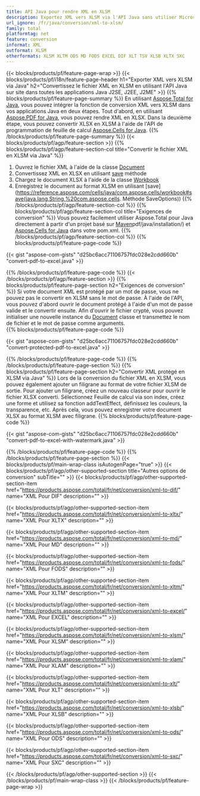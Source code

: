 ```yaml
---
title: API Java pour rendre XML en XLSM
description: Exportez XML vers XLSM via l'API Java sans utiliser Microsoft Excel ou Adobe Reader
url_ignore: /fr/java/conversion/xml-to-xlsm/
family: total
platformtag: net
feature: conversion
informat: XML
outformat: XLSM
otherformats: XLSM XLTM ODS MD FODS EXCEL DIF XLT TSV XLSB XLTX SXC
---
```

{{< blocks/products/pf/feature-page-wrap >}}
{{< blocks/products/pf/i18n/feature-page-header h1="Exporter XML vers XLSM via Java" h2="Convertissez le fichier XML en XLSM en utilisant l'API Java sur site dans toutes les applications Java J2SE, J2EE, J2ME" >}}
{{% blocks/products/pf/feature-page-summary %}}
En utilisant [Aspose.Total for Java](https://products.aspose.com/total/java/), vous pouvez intégrer la fonction de conversion XML vers XLSM dans vos applications Java en deux étapes. Tout d'abord, en utilisant [Aspose.PDF for Java](https://products.aspose.com/pdf/java/), vous pouvez rendre XML en XLSX. Dans la deuxième étape, vous pouvez convertir XLSX en XLSM à l'aide de l'API de programmation de feuille de calcul [Aspose.Cells for Java](https://products.aspose.com/cells/java/).
{{% /blocks/products/pf/feature-page-summary  %}}
{{< blocks/products/pf/agp/feature-section >}}
{{% blocks/products/pf/agp/feature-section-col title="Convertir le fichier XML en XLSM via Java" %}}
1. Ouvrez le fichier XML à l'aide de la classe [Document](https://reference.aspose.com/pdf/java/com.aspose.pdf/Document)
2. Convertissez XML en XLSX en utilisant [save](https://reference.aspose.com/pdf/java/com.aspose.pdf/Document#save-java.lang.String-com.aspose.pdf.SaveOptions- ) méthode
3. Chargez le document XLSX à l'aide de la classe [Workbook](https://reference.aspose.com/cells/java/com.aspose.cells/Workbook)
4. Enregistrez le document au format XLSM en utilisant [save](https://reference.aspose.com/cells/java/com.aspose.cells/workbook#save(java.lang.String,%20com.aspose.cells. Méthode SaveOptions))
{{% /blocks/products/pf/agp/feature-section-col %}}
{{% blocks/products/pf/agp/feature-section-col title="Exigences de conversion" %}}
Vous pouvez facilement utiliser Aspose.Total pour Java directement à partir d'un projet basé sur [Maven](https://releases.aspose.com/total/java/)pdf/java/installation/) et [Aspose.Cells for Java](https://docs.aspose.com/cells/java/installation/) dans votre pom.xml.
{{% /blocks/products/pf/agp/feature-section-col %}}
{{% blocks/products/pf/feature-page-code %}}

{{< gist "aspose-com-gists" "d25bc6acc71106757fdc028e2cdd660b" "convert-pdf-to-excel.java" >}}


{{% /blocks/products/pf/feature-page-code %}}
{{< /blocks/products/pf/agp/feature-section >}}
{{% blocks/products/pf/feature-page-section  h2="Exigences de conversion" %}}
Si votre document XML est protégé par un mot de passe, vous ne pouvez pas le convertir en XLSM sans le mot de passe. À l'aide de l'API, vous pouvez d'abord ouvrir le document protégé à l'aide d'un mot de passe valide et le convertir ensuite. Afin d'ouvrir le fichier crypté, vous pouvez initialiser une nouvelle instance du [Document](https://reference.aspose.com/pdf/java/com.aspose.pdf/Document#Document-java.lang.String-java.lang.String-) classe et transmettez le nom de fichier et le mot de passe comme arguments.  
{{% blocks/products/pf/feature-page-code %}}

{{< gist "aspose-com-gists" "d25bc6acc71106757fdc028e2cdd660b" "convert-protected-pdf-to-excel.java" >}}

{{% /blocks/products/pf/feature-page-code  %}}
{{% /blocks/products/pf/feature-page-section %}}
{{% blocks/products/pf/feature-page-section  h2="Convertir XML protégé en XLSM via Java" %}}
Lors de la conversion du fichier XML en XLSM, vous pouvez également ajouter un filigrane au format de votre fichier XLSM de sortie. Pour ajouter un filigrane, créez un nouveau classeur pour ouvrir le fichier XLSX converti. Sélectionnez Feuille de calcul via son index, créez une forme et utilisez sa fonction addTextEffect, définissez les couleurs, la transparence, etc. Après cela, vous pouvez enregistrer votre document XLSX au format XLSM avec filigrane. 
{{% blocks/products/pf/feature-page-code %}}

{{< gist "aspose-com-gists" "d25bc6acc71106757fdc028e2cdd660b" "convert-pdf-to-excel-with-watermark.java" >}}

{{% /blocks/products/pf/feature-page-code  %}}
{{% /blocks/products/pf/feature-page-section %}}
{{< blocks/products/pf/main-wrap-class isAutogenPage="true" >}}
{{< blocks/products/pf/agp/other-supported-section title="Autres options de conversion" subTitle="" >}}
{{< blocks/products/pf/agp/other-supported-section-item href="https://products.aspose.com/total/fr/net/conversion/xml-to-dif/" name="XML Pour DIF" description="" >}}

{{< blocks/products/pf/agp/other-supported-section-item href="https://products.aspose.com/total/fr/net/conversion/xml-to-xltx/" name="XML Pour XLTX" description="" >}}

{{< blocks/products/pf/agp/other-supported-section-item href="https://products.aspose.com/total/fr/net/conversion/xml-to-md/" name="XML Pour MD" description="" >}}

{{< blocks/products/pf/agp/other-supported-section-item href="https://products.aspose.com/total/fr/net/conversion/xml-to-fods/" name="XML Pour FODS" description="" >}}

{{< blocks/products/pf/agp/other-supported-section-item href="https://products.aspose.com/total/fr/net/conversion/xml-to-xltm/" name="XML Pour XLTM" description="" >}}

{{< blocks/products/pf/agp/other-supported-section-item href="https://products.aspose.com/total/fr/net/conversion/xml-to-excel/" name="XML Pour EXCEL" description="" >}}

{{< blocks/products/pf/agp/other-supported-section-item href="https://products.aspose.com/total/fr/net/conversion/xml-to-xlsm/" name="XML Pour XLSM" description="" >}}

{{< blocks/products/pf/agp/other-supported-section-item href="https://products.aspose.com/total/fr/net/conversion/xml-to-xlam/" name="XML Pour XLAM" description="" >}}

{{< blocks/products/pf/agp/other-supported-section-item href="https://products.aspose.com/total/fr/net/conversion/xml-to-xlt/" name="XML Pour XLT" description="" >}}

{{< blocks/products/pf/agp/other-supported-section-item href="https://products.aspose.com/total/fr/net/conversion/xml-to-xlsb/" name="XML Pour XLSB" description="" >}}

{{< blocks/products/pf/agp/other-supported-section-item href="https://products.aspose.com/total/fr/net/conversion/xml-to-ods/" name="XML Pour ODS" description="" >}}

{{< blocks/products/pf/agp/other-supported-section-item href="https://products.aspose.com/total/fr/net/conversion/xml-to-sxc/" name="XML Pour SXC" description="" >}}


{{< /blocks/products/pf/agp/other-supported-section >}}
{{< /blocks/products/pf/main-wrap-class >}}
{{< /blocks/products/pf/feature-page-wrap >}}